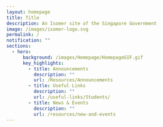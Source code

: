 ```yaml
---
layout: homepage
title: Title
description: An Isomer site of the Singapore Government
image: /images/isomer-logo.svg
permalink: /
notification: ""
sections:
  - hero:
      background: /images/Homepage/HomepageGIF.gif
      key_highlights:
        - title: Announcements
          description: ""
          url: /Resources/Announcements
        - title: Useful Links
          description: ""
          url: /useful-links/Students/
        - title: News & Events
          description: ""
          url: /resources/new-and-events
---
```

